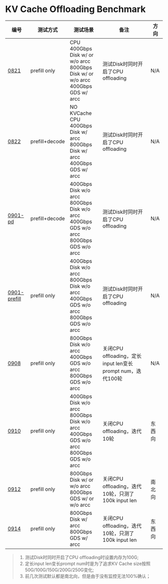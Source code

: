 # KV Cache Offloading Benchmark

| 编号| 测试方式     |  测试场景  |     备注     | 方向  |
| --- | ----------- | ----- | -------------------- | ---------- |
| [0821](./benchmark_result_0821/)  |   prefill only    |  CPU<br>400Gbps Disk w/ or w/o arcc<br>800Gbps Disk w/ or w/o arcc<br>400Gbps GDS w/ arcc       |      测试Disk时同时开启了CPU offloading     | N/A |
| [0822](./benchmark_result_0822/)  |   prefill+decode  |  NO KVCache<br>CPU<br>400Gbps Disk w/ arcc<br>800Gbps Disk w/ arcc<br>400Gbps GDS w/ arcc      |      测试Disk时同时开启了CPU offloading    | N/A |
| [0901-pd](./benchmark_result_0901_pd/)  |   prefill+decode  |  400Gbps Disk w/o arcc<br>800Gbps Disk w/o arcc<br>400Gbps GDS w/o arcc<br>800Gbps GDS w/o arcc      |      测试Disk时同时开启了CPU offloading    | N/A |
| [0901-prefill](./benchmark_result_0901_prefill/)  |   prefill only  |  400Gbps Disk w/o arcc<br>800Gbps Disk w/o arcc<br>400Gbps GDS w/o arcc<br>800Gbps GDS w/o arcc      |      测试Disk时同时开启了CPU offloading    | N/A |
| [0908](./benchmark_result_0908/) |   prefill only  |  800Gbps Disk w/o arcc<br>400Gbps GDS w/o arcc<br>800Gbps GDS w/o arcc      |     关闭CPU offloading，定长input len变长prompt num，迭代100轮     | N/A |
| [0910](./benchmark_result_0910/)  |   prefill only  |  400Gbps Disk w/o arcc<br>800Gbps Disk w/o arcc<br>400Gbps GDS w/o arcc<br>800Gbps GDS w/o arcc   |     关闭CPU offloading，迭代10轮      | 东西向 |
| [0912](./benchmark_result_0912<br>)  |   prefill only  |  800Gbps Disk w/ or w/o arcc<br>800Gbps GDS w/ or w/o arcc      |     关闭CPU offloading，迭代10轮，只测了100k input len   | 南北向 |
| [0914](./benchmark_result_0914/)  |   prefill only  |  800Gbps Disk w/ arcc<br>800Gbps GDS w/ arcc      |     关闭CPU offloading，迭代10轮，只测了100k input len | 东西向 |

> 1. 测试Disk时同时开启了CPU offloading时设置内存为100G;
> 2. 定长input len变长prompt num时是为了追求KV Cache size按照50G/100G/150G/200G/250G变化;
> 3. 前几次测试默认都是南北向，但是由于没有监控无法100%确认；

